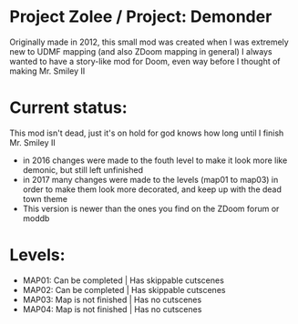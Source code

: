 # Project Zolee / Project: Demonder
Originally made in 2012, this small mod was created when I was extremely new to UDMF mapping (and also ZDoom mapping in general)
I always wanted to have a story-like mod for Doom, even way before I thought of making Mr. Smiley II

# Current status:
This mod isn't dead, just it's on hold for god knows how long until I finish Mr. Smiley II

- in 2016 changes were made to the fouth level to make it look more like demonic, but still left unfinished
- in 2017 many changes were made to the levels (map01 to map03) in order to make them look more decorated, and keep up with the dead town theme
- This version is newer than the ones you find on the ZDoom forum or moddb


# Levels:

- MAP01: Can be completed | Has skippable cutscenes
- MAP02: Can be completed | Has skippable cutscenes
- MAP03: Map is not finished | Has no cutscenes
- MAP04: Map is not finished | Has no cutscenes
